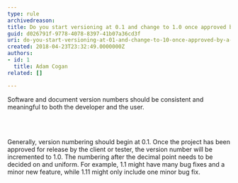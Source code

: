 ```yaml
---
type: rule
archivedreason: 
title: Do you start versioning at 0.1 and change to 1.0 once approved by a client or tester?
guid: d026791f-9778-4078-8397-41b07a36cd3f
uri: do-you-start-versioning-at-01-and-change-to-10-once-approved-by-a-client-or-tester
created: 2018-04-23T23:32:49.0000000Z
authors:
- id: 1
  title: Adam Cogan
related: []

---
```



<p class="ssw15-rteElement-P">Software and document version numbers should be consistent and meaningful to both the developer and the user.​​​​​<br></p>
<br><excerpt class='endintro'></excerpt><br>
<p class="ssw15-rteElement-P">​Generally, version numbering should begin at 0.1. Once the project has been approved for release by the client or tester, the version number will be incremented to 1.0. The numbering after the decimal point needs to be decided on and uniform. For example, 1.1 might have many bug fixes and a minor new feature, while 1.11 might only include one minor bug fix.​<br><br></p>


